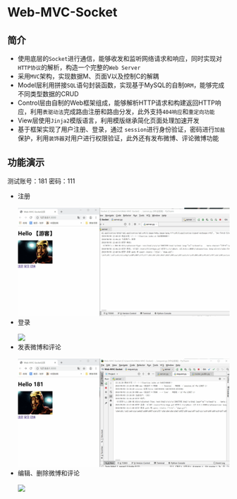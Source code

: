 Web-MVC-Socket
===============
简介
----
* 使用底层的`Socket`进行通信，能够收发和监听网络请求和响应，同时实现对`HTTP协议`的解析，构造一个完整的`Web Server`<br>
* 采用`MVC`架构，实现数据M、页面V以及控制C的解耦<br>
* Model层利用拼接`SQL`语句封装函数，实现基于MySQL的自制`ORM`，能够完成不同类型数据的CRUD<br>
* Control层由自制的Web框架组成，能够解析HTTP请求和构建返回HTTP响应，利用`表驱动法`完成路由注册和路由分发，此外支持`404响应`和`重定向功能`<br>
* View层使用`Jinja2`模版语言，利用模版继承简化页面处理加速开发<br>
* 基于框架实现了用户注册、登录，通过 `session`进行身份验证，密码进行`加盐`保护，利用`装饰器`对用户进行权限验证，此外还有发布微博、评论微博功能<br>

功能演示
--------
测试账号：181  密码：111<br>
* 注册<br><br>
![](https://github.com/chenweiming812/Web-MVC-Socket/raw/master/static/register.gif)
* 登录<br><br>
![](https://github.com/chenweiming812/Web-MVC-Socket/raw/master/static/login.gif)
* 发表微博和评论<br><br>
![](https://github.com/chenweiming812/Web-MVC-Socket/raw/master/static/weibo.gif)
* 编辑、删除微博和评论 <br><br>
![](https://github.com/chenweiming812/Web-MVC-Socket/raw/master/static/edit.gif)
